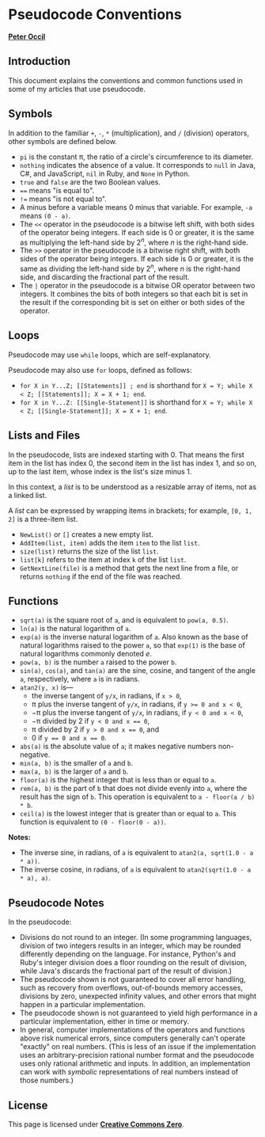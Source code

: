 # Pseudocode Conventions

[**Peter Occil**](mailto:poccil14@gmail.com)

<a id=Introduction></a>
## Introduction

This document explains the conventions and common functions used in some of my articles that use pseudocode.

<a id=Symbols></a>
## Symbols

In addition to the familiar `+`, `-`, `*` (multiplication), and `/` (division) operators, other symbols are defined below.

* `pi` is the constant &pi;, the ratio of a circle's circumference to its diameter.
* `nothing` indicates the absence of a value.  It corresponds to `null` in Java, C#, and JavaScript, `nil` in Ruby, and `None` in Python.
* `true` and `false` are the two Boolean values.
* `==` means "is equal to".
* `!=` means "is not equal to".
* A minus before a variable means 0 minus that variable.  For example, `-a` means `(0 - a)`.
* The `<<` operator in the pseudocode is a bitwise left shift, with both sides of the operator being integers.  If each side is 0 or greater, it is the same as multiplying the left-hand side by 2<sup>_n_</sup>, where _n_ is the right-hand side.
* The `>>` operator in the pseudocode is a bitwise right shift, with both sides of the operator being integers.  If each side is 0 or greater, it is the same as dividing the left-hand side by 2<sup>_n_</sup>, where _n_ is the right-hand side, and discarding the fractional part of the result.
* The `|` operator in the pseudocode is a bitwise OR operator between two integers.  It combines the bits of both integers so that each bit is set in the result if the corresponding bit is set on either or both sides of the operator.

<a id=Loops></a>
## Loops

Pseudocode may use `while` loops, which are self-explanatory.

Pseudocode may also use `for` loops, defined as follows:

- `for X in Y...Z; [[Statements]] ; end` is shorthand for `X = Y; while X < Z; [[Statements]]; X = X + 1; end`.
- `for X in Y...Z: [[Single-Statement]]` is shorthand for `X = Y; while X < Z; [[Single-Statement]]; X = X + 1; end`.

<a id=Lists_and_Files></a>
## Lists and Files

In the pseudocode, lists are indexed starting with 0.  That means the first item in the list has index 0, the second item in the list has index 1, and so on, up to the last item, whose index is the list's size minus 1.

In this context, a _list_ is to be understood as a resizable array of items, not as a linked list.

A _list_ can be expressed by wrapping items in brackets; for example, `[0, 1, 2]` is a three-item list.

* `NewList()` or `[]` creates a new empty list.
* `AddItem(list, item)` adds the item `item` to the list `list`.
* `size(list)` returns the size of the list `list`.
* `list[k]` refers to the item at index `k` of the list `list`.
* `GetNextLine(file)` is a method that gets the next line from a file, or returns `nothing` if the end of the file was reached.

<a id=Functions></a>
## Functions

* `sqrt(a)` is the square root of `a`, and is equivalent to `pow(a, 0.5)`.
* `ln(a)` is the natural logarithm of `a`.
* `exp(a)` is the inverse natural logarithm of `a`.  Also known as the base of natural logarithms raised to the power `a`, so that `exp(1)` is the base of natural logarithms commonly denoted _e_.
* `pow(a, b)` is the number `a` raised to the power `b`.
* `sin(a)`, `cos(a)`, and `tan(a)` are the sine, cosine, and tangent of the angle `a`, respectively, where `a` is in radians.
* `atan2(y, x)` is&mdash;
    - the inverse tangent of `y/x`, in radians, if `x > 0`,
    - &pi; plus the inverse tangent of `y/x`, in radians, if `y >= 0 and x < 0`,
    - &minus;&pi; plus the inverse tangent of `y/x`, in radians, if `y < 0 and x < 0`,
    - &minus;&pi; divided by 2 if `y < 0 and x == 0`,
    - &pi; divided by 2 if `y > 0 and x == 0`, and
    - 0 if `y == 0 and x == 0`.
* `abs(a)` is the absolute value of `a`; it makes negative numbers non-negative.
* `min(a, b)` is the smaller of `a` and `b`.
* `max(a, b)` is the larger of `a` and `b`.
* `floor(a)` is the highest integer that is less than or equal to `a`.
* `rem(a, b)` is the part of `b` that does not divide evenly into `a`, where the result has the sign of `b`.  This operation is equivalent to `a - floor(a / b) * b`.
* `ceil(a)` is the lowest integer that is greater than or equal to `a`.  This function is equivalent to `(0 - floor(0 - a))`.

**Notes:**

- The inverse sine, in radians, of `a` is equivalent to `atan2(a, sqrt(1.0 - a * a))`.
- The inverse cosine, in radians, of `a` is equivalent to `atan2(sqrt(1.0 - a * a), a)`.

<a id=Pseudocode_Notes></a>
## Pseudocode Notes

In the pseudocode:

* Divisions do not round to an integer.  (In some programming languages, division of two integers results in an integer, which may be rounded differently depending on the language.  For instance, Python's and Ruby's integer division does a floor rounding on the result of division, while Java's discards the fractional part of the result of division.)
* The pseudocode shown is not guaranteed to cover all error handling, such as recovery from overflows, out-of-bounds memory accesses, divisions by zero, unexpected infinity values, and other errors that might happen in a particular implementation.
* The pseudocode shown is not guaranteed to yield high performance in a particular implementation, either in time or memory.
* In general, computer implementations of the operators and functions above risk numerical errors, since computers generally can't operate "exactly" on real numbers. (This is less of an issue if the implementation uses an arbitrary-precision rational number format and the pseudocode uses only rational arithmetic and inputs.  In addition, an implementation can work with _symbolic_ representations of real numbers instead of those numbers.)

<a id=License></a>
## License
This page is licensed under [**Creative Commons Zero**](https://creativecommons.org/publicdomain/zero/1.0/).
